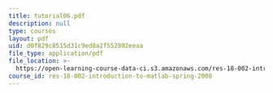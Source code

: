 ```yaml
---
title: tutorial06.pdf
description: null
type: courses
layout: pdf
uid: d0f829c8515d31c9ed8a2f552892eeaa
file_type: application/pdf
file_location: >-
  https://open-learning-course-data-ci.s3.amazonaws.com/res-18-002-introduction-to-matlab-spring-2008/d0f829c8515d31c9ed8a2f552892eeaa_tutorial06.pdf
course_id: res-18-002-introduction-to-matlab-spring-2008
---
```

